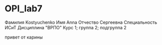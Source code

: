# OPI_lab7
Фамилия Kostyuchenko
Имя Anna
Отчество Сергеевна
Специальность ИСиТ
Дисциплина "ВРПО"
Курс 1; группа 2; подгруппа 2


привет от карины
